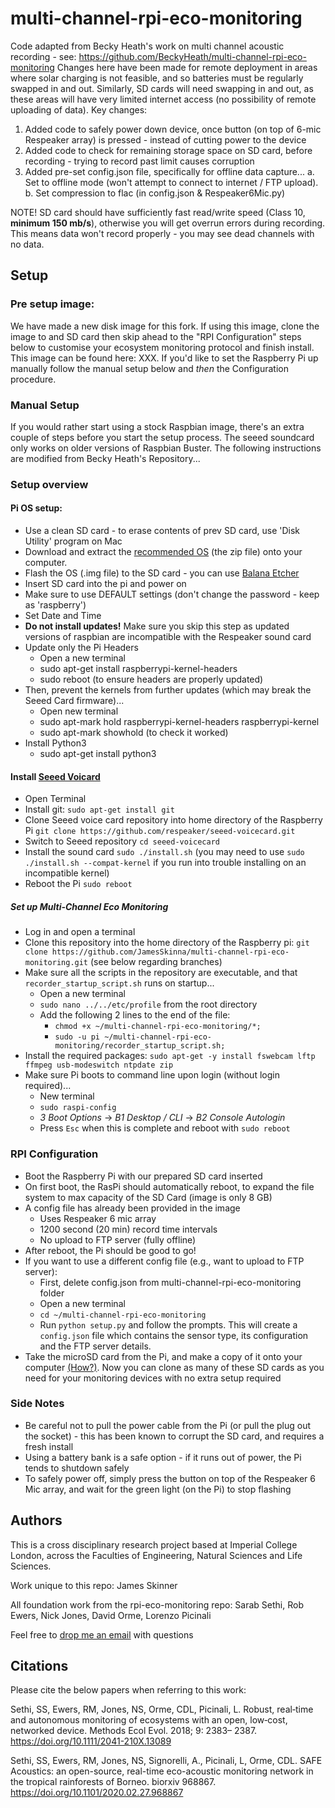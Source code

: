 # multi-channel-rpi-eco-monitoring

Code adapted from Becky Heath's work on multi channel acoustic recording - see: https://github.com/BeckyHeath/multi-channel-rpi-eco-monitoring
Changes here have been made for remote deployment in areas where solar charging is not feasible, and so batteries must be regularly swapped in and out. Similarly, SD cards will need swapping in and out, as these areas will have very limited internet access (no possibility of remote uploading of data). Key changes:
  1. Added code to safely power down device, once button (on top of 6-mic Respeaker array) is pressed - instead of cutting power to the device
  2. Added code to check for remaining storage space on SD card, before recording - trying to record past limit causes corruption
  3. Added pre-set config.json file, specifically for offline data capture...
      a. Set to offline mode (won't attempt to connect to internet / FTP upload).
      b. Set compression to flac (in config.json & Respeaker6Mic.py)

NOTE! SD card should have sufficiently fast read/write speed (Class 10, **minimum 150 mb/s**), otherwise you will get overrun errors during recording. This means data won't record properly - you may see dead channels with no data.

## Setup 

### Pre setup image: 

We have made a new disk image for this fork. If using this image, clone the image to and SD card then skip ahead to the "RPI Configuration" steps below to customise your ecosystem monitoring protocol and finish install. This image can be found here: XXX. If you'd like to set the Raspberry Pi up manually follow the manual setup below and *then* the Configuration procedure. 

### Manual Setup 

If you would rather start using a stock Raspbian image, there's an extra couple of steps before you start the setup process. The seeed soundcard only works on older versions of Raspbian Buster. The following instructions are modified from Becky Heath's Repository...

### Setup overview

#### Pi OS setup: 

* Use a clean SD card - to erase contents of prev SD card, use 'Disk Utility' program on Mac
* Download and extract the [recommended OS](https://downloads.raspberrypi.org/raspbian_full/images/raspbian_full-2020-02-14/) (the zip file) onto your computer.
* Flash the OS (.img file) to the SD card - you can use [Balana Etcher](https://www.balena.io/etcher/)
* Insert SD card into the pi and power on
* Make sure to use DEFAULT settings (don't change the password - keep as 'raspberry')
* Set Date and Time
* **Do not install updates!** Make sure you skip this step as updated versions of raspbian are incompatible with the Respeaker sound card
* Update only the Pi Headers
  * Open a new terminal
  * sudo apt-get install raspberrypi-kernel-headers
  * sudo reboot (to ensure headers are properly updated)
* Then, prevent the kernels from further updates (which may break the Seeed Card firmware)...
  * Open new terminal
  * sudo apt-mark hold raspberrypi-kernel-headers raspberrypi-kernel
  * sudo apt-mark showhold  (to check it worked)
* Install Python3
  * sudo apt-get install python3
 
#### Install [Seeed Voicard](https://wiki.seeedstudio.com/ReSpeaker_6-Mic_Circular_Array_kit_for_Raspberry_Pi/)

* Open Terminal
* Install git: ``sudo apt-get install git``
* Clone Seeed voice card repository into home directory of the Raspberry Pi ``git clone https://github.com/respeaker/seeed-voicecard.git``
* Switch to Seeed repository ``cd seeed-voicecard``
* Install the sound card ``sudo ./install.sh`` (you may need to use ``sudo ./install.sh --compat-kernel`` if you run into trouble installing on an incompatible kernel)
* Reboot the Pi ``sudo reboot``

##### Set up Multi-Channel Eco Monitoring

* Log in and open a terminal
* Clone this repository into the home directory of the Raspberry pi: ``git clone https://github.com/JamesSkinna/multi-channel-rpi-eco-monitoring.git`` (see below regarding branches)
* Make sure all the scripts in the repository are executable, and that ``recorder_startup_script.sh`` runs on startup...
  * Open a new terminal
  * ``sudo nano ../../etc/profile`` from the root directory
  * Add the following 2 lines to the end of the file:
    * ``chmod +x ~/multi-channel-rpi-eco-monitoring/*;``
    * ``sudo -u pi ~/multi-channel-rpi-eco-monitoring/recorder_startup_script.sh;``
* Install the required packages: ``sudo apt-get -y install fswebcam lftp ffmpeg usb-modeswitch ntpdate zip``
* Make sure Pi boots to command line upon login (without login required)...
  * New terminal
  * ``sudo raspi-config``
  * _3 Boot Options_ -> _B1 Desktop / CLI_ -> _B2 Console Autologin_
  * Press ``Esc`` when this is complete and reboot with ``sudo reboot``

### RPI Configuration

* Boot the Raspberry Pi with our prepared SD card inserted
* On first boot, the RasPi should automatically reboot, to expand the file system to max capacity of the SD Card (image is only 8 GB)
* A config file has already been provided in the image
  * Uses Respeaker 6 mic array
  * 1200 second (20 min) record time intervals
  * No upload to FTP server (fully offline)
* After reboot, the Pi should be good to go!
* If you want to use a different config file (e.g., want to upload to FTP server):
  * First, delete config.json from multi-channel-rpi-eco-monitoring folder
  * Open a new terminal
  * ``cd ~/multi-channel-rpi-eco-monitoring``
  * Run ``python setup.py`` and follow the prompts. This will create a ``config.json`` file which contains the sensor type, its configuration and the FTP server details.
* Take the microSD card from the Pi, and make a copy of it onto your computer [(How?)](https://www.raspberrypi.org/documentation/installation/installing-images/). Now you can clone as many of these SD cards as you need for your monitoring devices with no extra setup required

### Side Notes

* Be careful not to pull the power cable from the Pi (or pull the plug out the socket) - this has been known to corrupt the SD card, and requires a fresh install
* Using a battery bank is a safe option - if it runs out of power, the Pi tends to shutdown safely
* To safely power off, simply press the button on top of the Respeaker 6 Mic array, and wait for the green light (on the Pi) to stop flashing

## Authors
This is a cross disciplinary research project based at Imperial College London, across the Faculties of Engineering, Natural Sciences and Life Sciences.

Work unique to this repo: James Skinner 

All foundation work from the rpi-eco-monitoring repo: Sarab Sethi, Rob Ewers, Nick Jones, David Orme, Lorenzo Picinali

Feel free to [drop me an email](mailto:jts19@ic.ac.uk) with questions 


## Citations
Please cite the below papers when referring to this work:

Sethi, SS, Ewers, RM, Jones, NS, Orme, CDL, Picinali, L. Robust, real‐time and autonomous monitoring of ecosystems with an open, low‐cost, networked device. Methods Ecol Evol. 2018; 9: 2383– 2387. https://doi.org/10.1111/2041-210X.13089 

Sethi, SS, Ewers, RM, Jones, NS, Signorelli, A., Picinali, L, Orme, CDL. SAFE Acoustics: an open-source, real-time eco-acoustic monitoring network in the tropical rainforests of Borneo. biorxiv 968867. https://doi.org/10.1101/2020.02.27.968867


